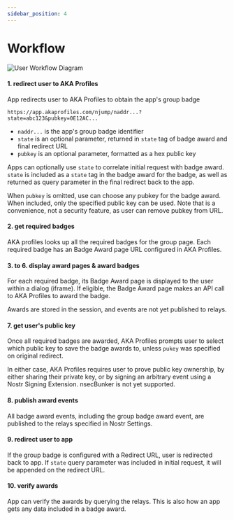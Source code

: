 ```yaml
---
sidebar_position: 4
---
```


# Workflow

![User Workflow Diagram](/img/workflow.svg)

#### 1. redirect user to AKA Profiles

App redirects user to AKA Profiles to obtain the app's group badge

`https://app.akaprofiles.com/njump/naddr...?state=abc123&pubkey=0E12AC...`

- `naddr...` is the app's group badge identifier
- `state` is an optional parameter, returned in `state` tag of badge award and final redirect URL
- `pubkey` is an optional parameter, formatted as a hex public key

Apps can optionally use `state` to correlate initial request with badge award. `state` is included as a `state` tag in the badge award for the badge, as well as returned as query parameter in the final redirect back to the app.

When `pubkey` is omitted, use can choose any pubkey for the badge award. When included, only the specified public key can be used. Note that is a convenience, not a security feature, as user can remove pubkey from URL.

#### 2. get required badges

AKA profiles looks up all the required badges for the group page. Each required badge has an Badge Award page URL configured in AKA Profiles.

#### 3. to 6. display award pages & award badges

For each required badge, its Badge Award page is displayed to the user within a dialog (iframe). If eligible, the Badge Award page makes an API call to AKA Profiles to award the badge.

Awards are stored in the session, and events are not yet published to relays.

#### 7. get user's public key

Once all required badges are awarded, AKA Profiles prompts user to select which public key to save the badge awards to, unless `pukey` was specified on original redirect.

In either case, AKA Profiles requires user to prove public key ownership, by either sharing their private key, or by signing an arbitrary event using a Nostr Signing Extension. nsecBunker is not yet supported.

#### 8. publish award events

All badge award events, including the group badge award event, are published to the relays specified in Nostr Settings.

#### 9. redirect user to app

If the group badge is configured with a Redirect URL, user is redirected back to app.
If `state` query parameter was included in initial request, it will be appended on the redirect URL.

#### 10. verify awards

App can verify the awards by querying the relays. This is also how an app gets any data included in a badge award.
